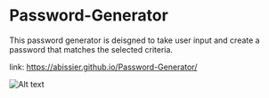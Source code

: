 # Password-Generator

This password generator is deisgned to take user input and create a password that matches the selected criteria. 

link: https://abissier.github.io/Password-Generator/

![Alt text](screencap.jpg?raw=true "screenshot")


